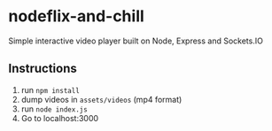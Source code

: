# nodeflix-and-chill
Simple interactive video player built on Node, Express and Sockets.IO

## Instructions
1. run `npm install`
2. dump videos in `assets/videos` (mp4 format)
2. run `node index.js`
3. Go to localhost:3000
